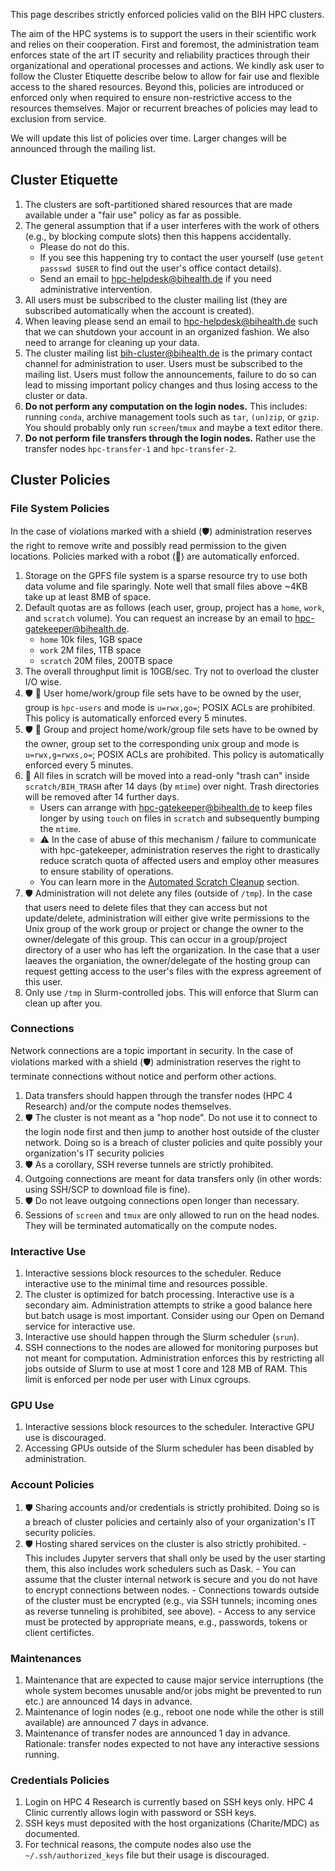 
This page describes strictly enforced policies valid on the BIH HPC clusters.

The aim of the HPC systems is to support the users in their scientific work and relies on their cooperation.
First and foremost, the administration team enforces state of the art IT security and reliability practices through their organizational and operational processes and actions. We kindly ask user to follow the Cluster Etiquette describe below to allow for fair use and flexible access to the shared resources. Beyond this, policies are introduced or enforced only when required to ensure non-restrictive access to the resources themselves. Major or recurrent breaches of policies may lead to exclusion from service. 

We will update this list of policies over time.
Larger changes will be announced through the mailing list.

## Cluster Etiquette

1. The clusters are soft-partitioned shared resources that are made available under a "fair use" policy as far as possible.
2. The general assumption that if a user interferes with the work of others (e.g., by blocking compute slots) then this happens accidentally.
    - Please do not do this.
    - If you see this happening try to contact the user yourself (use `getent passswd $USER` to find out the user's office contact details).
    - Send an email to hpc-helpdesk@bihealth.de if you need administrative intervention.
3. All users must be subscribed to the cluster mailing list (they are subscribed automatically when the account is created).
4. When leaving please send an email to hpc-helpdesk@bihealth.de such that we can shutdown your account in an organized fashion.
   We also need to arrange for cleaning up your data.
5. The cluster mailing list bih-cluster@bihealth.de is the primary contact channel for administration to user.
   Users must be subscribed to the mailing list.
   Users must follow the announcements, failure to do so can lead to missing important policy changes and thus losing access to the cluster or data.
6. **Do not perform any computation on the login nodes.**
   This includes: running `conda`, archive management tools such as `tar`, `(un)zip`, or `gzip`.
   You should probably only run `screen`/`tmux` and maybe a text editor there.
7. **Do not perform file transfers through the login nodes.**
   Rather use the transfer nodes `hpc-transfer-1` and `hpc-transfer-2`.

## Cluster Policies

### File System Policies

In the case of violations marked with a shield (:shield:) administration reserves the right to remove write and possibly read permission to the given locations.
Policies marked with a robot (:robot:) are automatically enforced.

1. Storage on the GPFS file system is a sparse resource try to use both data volume and file sparingly.
   Note well that small files above ~4KB take up at least 8MB of space.
2. Default quotas are as follows (each user, group, project has a `home`, `work`, and `scratch` volume).
   You can request an increase by an email to hpc-gatekeeper@bihealth.de.
    - `home` 10k files, 1GB space
    - `work` 2M files, 1TB space
    - `scratch` 20M files, 200TB space
3. The overall throughput limit is 10GB/sec.
   Try not to overload the cluster I/O wise.
4. :shield: :robot: User home/work/group file sets have to be owned by the user, group is `hpc-users` and mode is `u=rwx,go=`; POSIX ACLs are prohibited.
    This policy is automatically enforced every 5 minutes.
5. :shield: :robot: Group and project home/work/group file sets have to be owned by the owner, group set to the corresponding unix group and mode is `u=rwx,g=rwxs,o=`; POSIX ACLs are prohibited.
    This policy is automatically enforced every 5 minutes.
6. :robot: All files in scratch will be moved into a read-only "trash can" inside `scratch/BIH_TRASH` after 14 days (by `mtime`) over night.
   Trash directories will be removed after 14 further days.
    - Users can arrange with hpc-gatekeeper@bihealth.de to keep files longer by using `touch` on files in `scratch` and subsequently bumping the `mtime`.
    - :warning: In the case of abuse of this mechanism / failure to communicate with hpc-gatekeeper, administration reserves the right to drastically reduce scratch quota of affected users and employ other measures to ensure stability of operations.
    - You can learn more in the [Automated Scratch Cleanup](../storage/scratch-cleanup.md) section.
7. :shield: Administration will not delete any files (outside of `/tmp`).
   In the case that users need to delete files that they can access but not update/delete, administration will either give write permissions to the Unix group of the work group or project or change the owner to the owner/delegate of this group.
   This can occur in a group/project directory of a user who has left the organization.
   In the case that a user laeaves the organiation, the owner/delegate of the hosting group can request getting access to the user's files with the express agreement of this user.
8. Only use `/tmp` in Slurm-controlled jobs.
   This will enforce that Slurm can clean up after you.

### Connections

Network connections are a topic important in security.
In the case of violations marked with a shield (:shield:) administration reserves the right to terminate connections without notice and perform other actions.

1. Data transfers should happen through the transfer nodes (HPC 4 Research) and/or the compute nodes themselves.
2. :shield: The cluster is not meant as a "hop node".
   Do not use it to connect to the login node first and then jump to another host outside of the cluster network. Doing so is a breach of cluster policies and quite possibly your organization's IT security policies
3. :shield: As a corollary, SSH reverse tunnels are strictly prohibited.
4. Outgoing connections are meant for data transfers only (in other words: using SSH/SCP to download file is fine).
5. :shield: Do not leave outgoing connections open longer than necessary.
6. Sessions of `screen` and `tmux` are only allowed to run on the head nodes.
   They will be terminated automatically on the compute nodes.

### Interactive Use

1. Interactive sessions block resources to the scheduler.
   Reduce interactive use to the minimal time and resources possible.
2. The cluster is optimized for batch processing.
   Interactive use is a secondary aim.
   Administration attempts to strike a good balance here but batch usage is most important.
   Consider using our Open on Demand service for interactive use. 
3. Interactive use should happen through the Slurm scheduler (`srun`).
4. SSH connections to the nodes are allowed for monitoring purposes but not meant for computation.
   Administration enforces this by restricting all jobs outside of Slurm to use at most 1 core and 128 MB of RAM.
   This limit is enforced per node per user with Linux cgroups.

### GPU Use

1. Interactive sessions block resources to the scheduler.
   Interactive GPU use is discouraged.
2. Accessing GPUs outside of the Slurm scheduler has been disabled by administration.

### Account Policies

1. :shield: Sharing accounts and/or credentials is strictly prohibited.
   Doing so is a breach of cluster policies and certainly also of your organization's IT security policies.
2. :shield: Hosting shared services on the cluster is also strictly prohibited.
        - This includes Jupyter servers that shall only be used by the user starting them, this also includes work schedulers such as Dask.
        - You can assume that the cluster internal network is secure and you do not have to encrypt connections between nodes.
        - Connections towards outside of the cluster must be encrypted (e.g., via SSH tunnels; incoming ones as reverse tunneling is prohibited, see above).
        - Access to any service must be protected by appropriate means, e.g., passwords, tokens or client certifictes.

### Maintenances

1. Maintenance that are expected to cause major service interruptions (the whole system becomes unusable and/or jobs might be prevented to run etc.) are announced 14 days in advance.
2. Maintenance of login nodes (e.g., reboot one node while the other is still available) are announced 7 days in advance.
3. Maintenance of transfer nodes are announced 1 day in advance.
   Rationale: transfer nodes expected to not have any interactive sessions running.

### Credentials Policies

1. Login on HPC 4 Research is currently based on SSH keys only.
   HPC 4 Clinic currently allows login with password or SSH keys.
2. SSH keys must deposited with the host organizations (Charite/MDC) as documented.
3. For technical reasons, the compute nodes also use the `~/.ssh/authorized_keys` file but their usage is discouraged.
